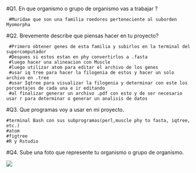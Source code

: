 #Q1. En que organismo o grupo de organismo vas a trabajar ?

     #Muridae que son una familia roedores perteneciente al suborden Myomorpha
#Q2. Brevemente describe que piensas hacer en tu proyecto?

     #Primero obtener genes de esta familia y subirlos en la terminal del supercomputador 
     #Despues si estos estan en phy convertirlos a .fasta
     #luego hacer una alineacion con Muscle
     #luego utilizar atom para editar el archivo de los genes
     #usar iq tree para hacer la filogenia de estos y hacer un solo archivo en .tree
     #usar Iqtree para visualizar la filogenia y determinar con este los porcentajes de cada una e ir editando
     #al finalizar generar un archivo .pdf con esto y de ser necesario usar r para determinar o generar un analisis de datos
#Q3. Que programas voy a usar en mi proyecto. 

	#terminal Bash con sus subprogramas(perl,muscle phy to fasta, iqtree, etc.)
	#atom
	#figtree
	#R y Rstudio
#Q4. Sube una foto que represente tu organismo o grupo de organismo. 

![](https://inaturalist-open-data.s3.amazonaws.com/photos/331198558/large.jpg)
